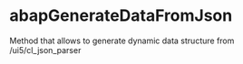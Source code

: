 # abapGenerateDataFromJson
Method that allows to generate dynamic data structure from /ui5/cl_json_parser
